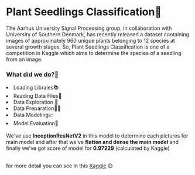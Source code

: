 # Plant Seedlings Classification🌱
The Aarhus University Signal Processing group, in collaboration with University of Southern Denmark, has recently released a dataset containing images of approximately 960 unique plants belonging to 12 species at several growth stages. So, Plant Seedlings Classification is one of a competition in Kaggle which aims to determine the species of a seedling from an image.
<h3> What did we do?🔎</h3>
<li> Loading Libraies📚 </li>
<li> Reading Data Files📁 </li>
<li> Data Exploration 🐣 </li>
<li> Data Preparation🤲🏻 </li>
<li> Data Modeling📈 </li>
<li> Model Evaluation🧪 </li>
<br> We've use <b>InceptionResNetV2</b> in this model to determine each pictures for main model and after that we've <b>flatten and dense the main model</b> and finally we've got score of model for <b>0.97229</b> (calculated by Kaggle)

<br>for more detail you can see in this <a href="https://www.kaggle.com/code/sirintornphachai/dsi206-plant-seedlings-classification" >Kaggle</a> 😊
